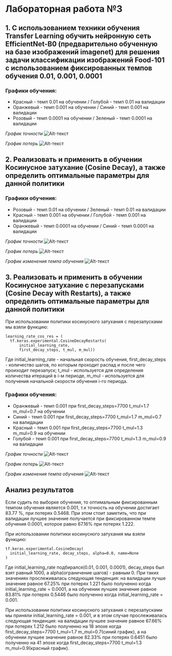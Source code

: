 # Лабораторная работа №3

## 1. С использованием техники обучения Transfer Learning обучить нейронную сеть EfficientNet-B0 (предварительно обученную на базе изображений imagenet) для решения задачи классификации изображений Food-101 с использованием фиксированных темпов обучения 0.01, 0.001, 0.0001

### Графики обучения:
- Красный - темп 0.01 на обучении / Голубой - темп 0.01 на валидации
- Оранжевый - темп 0.001 на обучении / Синий - темп 0.001 на валидации
- Розовый - темп 0.0001 на обучении / Зеленый - темп 0.0001 на валидации

*График точности*
![Alt-текст](https://github.com/the-GriS/CNN-food-101/blob/lab_3/diagrams/lab_3/epoch_categorical_accuracy.svg)

*График потерь*
![Alt-текст](https://github.com/the-GriS/CNN-food-101/blob/lab_3/diagrams/lab_3/epoch_loss.svg)

## 2. Реализовать и применить в обучении Косинусное затухание (Cosine Decay), а также определить оптимальные параметры для данной политики

### Графики обучения:
- Розовый - темп 0.01 на обучении / Зеленый - темп 0.01 на валидации
- Красный - темп 0.001 на обучении / Голубой - темп 0.001 на валидации
- Оранжевый - темп 0.0001 на обучении / Синий - темп 0.0001 на валидации

*График точности*
![Alt-текст](https://github.com/the-GriS/CNN-food-101/blob/lab_3/diagrams/lab_3/epoch_categorical_accuracy_cos.svg)

*График потерь*
![Alt-текст](https://github.com/the-GriS/CNN-food-101/blob/lab_3/diagrams/lab_3/epoch_loss_cos.svg)

*График изменения темпа обучения*
![Alt-текст](https://github.com/the-GriS/CNN-food-101/blob/lab_3/diagrams/lab_3/epoch_loss_cos.svg)

## 3. Реализовать и применить в обучении Косинусное затухание с перезапусками (Cosine Decay with Restarts), а также определить оптимальные параметры для данной политики

При использовании политики косинусного затухания c перезапусками мы взяли функцию:  
```
learning_rate_cos_res = (
  tf.keras.experimental.CosineDecayRestarts(
      initial_learning_rate,
      first_decay_steps, t_mul, m_mul))
```  
Где initial_learning_rate - начальная скорость обучения, first_decay_steps - количество шагов, по которым проходит распад и после чего проиходит перезапуск; t_mul - используется для определения количества итераций в i-м периоде, m_mul - используется для получения начальной скорости обучения i-го периода.

### Графики обучения:
- Оранжевый - темп 0.001 при first_decay_steps=7700 t_mul=1.7 m_mul=0.7 на обучении 
- Синий - темп 0.001 при first_decay_steps=7700 t_mul=1.7 m_mul=0.7 на валидации
- Красный - темп 0.001 при first_decay_steps=7700 t_mul=1.3 m_mul=0.9 на обучении 
- Голубой - темп 0.001 при first_decay_steps=7700 t_mul=1.3 m_mul=0.9 на валидации

*График точности*
![Alt-текст](https://github.com/the-GriS/CNN-food-101/blob/lab_3/diagrams/lab_3/categorical_accuracy_cos_dec.svg)

*График потерь*
![Alt-текст](https://github.com/the-GriS/CNN-food-101/blob/lab_3/diagrams/lab_3/loss_cos_res.svg)

*График изменения темпа обучения*
![Alt-текст](https://github.com/the-GriS/CNN-food-101/blob/lab_3/diagrams/lab_3/learning_rate_cos_res.svg)

## Анализ результатов
Если судить по выборке обучения, то оптимальным фиксированным темпом обучения является 0.001, т.к точность на обучении достигает 83.77 %, при потерях 0.5468. При этом стоит заметить, что при валидации лучшее значение получается при фиксированном темпе обучения 0.0001, которое равно 67.16% при потерях 1.222.

При использовании политики косинусного затухания мы взяли функцию:  
```
tf.keras.experimental.CosineDecay(  
  initial_learning_rate, decay_steps, alpha=0.0, name=None  
)
```  
Где initial_learning_rate подбирался(0.01, 0.001, 0.0001), decay_steps был взят равный 1000, а alpha(ограничение шагов) - равным 0. При таких значениях прослеживалась следующая тенденция: на валидации лучше значение равное 67.25%  при потерях 1.221 было полученно когда initial_learning_rate = 0.0001, а на обучении лучшее значение равное 83.81% при потерях 0.5446 было полученно когда initial_learning_rate = 0.001. 

При использовании политики косинусного затухания c перезапусками мы приняли initial_learning_rate = 0.001, и в этом случае прослеживалась следующая тенденция: на валидации лучшее значение равное 67.66%  при потерях 1.212 было полученно на 18 эпохе когда first_decay_steps=7700 t_mul=1.7 m_mul=0.7(синий график), а на обучении лучшее значение равное 82.33% при потерях 0.6451 было полученно на 41 эпохе когда first_decay_steps=7700 t_mul=1.3 m_mul=0.9(красный график).
